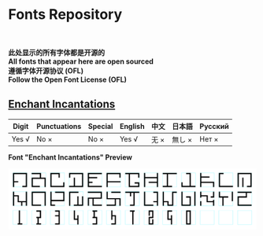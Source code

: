 # Fonts Repository
<br>

**此处显示的所有字体都是开源的**
<br>
**All fonts that appear here are open sourced**
<br>
**遵循字体开源协议 (OFL)**
<br>
**Follow the Open Font License (OFL)**
<br>

## [Enchant Incantations](https://github.com/tempuseeker/Open-source-Fonts/tree/main/EnchantIncantations)
|Digit|Punctuations|Special|English|中文|日本語|Русский|
|--|--|--|--|--|--|--|
|Yes √|No ×|No ×|Yes √|无 ×|無し ×|Нет ×|

**Font "Enchant Incantations" Preview**
<br>

![Preview Image](https://github.com/tempuseeker/Open-source-Fonts/blob/main/EnchantIncantations/Enchant_Incantations_V.png)
